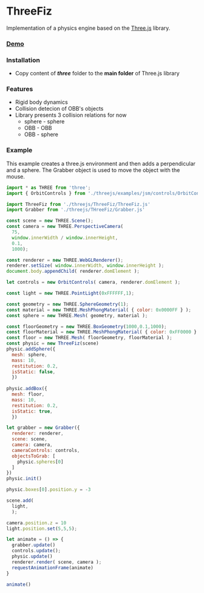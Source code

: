 # ThreeFiz
Implementation of a physics engine based on the [Three.js](https://github.com/mrdoob/three.js) library.

### [Demo](https://bklzn.github.io/ThreeFiz/)

### Installation
- Copy content of ***three*** folder to the **main folder** of Three.js library

### Features
- Rigid body dynamics
- Collision detecion of OBB's objects
- Library presents 3 collision relations for now
  - sphere - sphere
  - OBB - OBB
  - OBB - sphere 

### Example
This example creates a three.js environment and then adds a perpendicular and a sphere. The Grabber object is used to move the object with the mouse.
```js
import * as THREE from 'three';
import { OrbitControls } from './threejs/examples/jsm/controls/OrbitControls.js';

import ThreeFiz from './threejs/ThreeFiz/ThreeFiz.js'
import Grabber from './threejs/THreeFiz/Grabber.js'

const scene = new THREE.Scene();
const camera = new THREE.PerspectiveCamera(
  75,
  window.innerWidth / window.innerHeight,
  0.1,
  1000);

const renderer = new THREE.WebGLRenderer();
renderer.setSize( window.innerWidth, window.innerHeight );
document.body.appendChild( renderer.domElement );

let controls = new OrbitControls( camera, renderer.domElement );

const light = new THREE.PointLight(0xFFFFFF,1);

const geometry = new THREE.SphereGeometry(1);
const material = new THREE.MeshPhongMaterial( { color: 0x0000FF } );
const sphere = new THREE.Mesh( geometry, material );

const floorGeometry = new THREE.BoxGeometry(1000,0.1,1000);
const floorMaterial = new THREE.MeshPhongMaterial( { color: 0xFF0000 } );
const floor = new THREE.Mesh( floorGeometry, floorMaterial );
const physic = new ThreeFiz(scene)
physic.addSphere({
  mesh: sphere,
  mass: 10,
  restitution: 0.2,
  isStatic: false,
  })
  
physic.addBox({
  mesh: floor,
  mass: 10,
  restitution: 0.2,
  isStatic: true,
  })

let grabber = new Grabber({
  renderer: renderer, 
  scene: scene, 
  camera: camera, 
  cameraControls: controls,
  objectsToGrab: [
    physic.spheres[0]
  ]
})
physic.init()

physic.boxes[0].position.y = -3

scene.add(
  light,
  );

camera.position.z = 10
light.position.set(5,5,5);

let animate = () => {
  grabber.update()
  controls.update();
  physic.update()
  renderer.render( scene, camera );
  requestAnimationFrame(animate)
}

animate()
```
